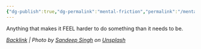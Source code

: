 ```yaml
---
{"dg-publish":true,"dg-permalink":"mental-friction","permalink":"/mental-friction/","noteIcon":"","created":"2023-08-20T12:25:49","updated":"2023-08-20T12:28:14.000-04:00"}
---
```



Anything that makes it FEEL harder to do something than it needs to be.





*[Backlink](https://unsplash.com/photos/3KbACriapqQ) | Photo by [Sandeep Singh](https://unsplash.com/@funjabi?utm_source=Obsidian%20Image%20Inserter%20Plugin&utm_medium=referral) on [Unsplash](https://unsplash.com/?utm_source=Obsidian%20Image%20Inserter%20Plugin&utm_medium=referral)*
